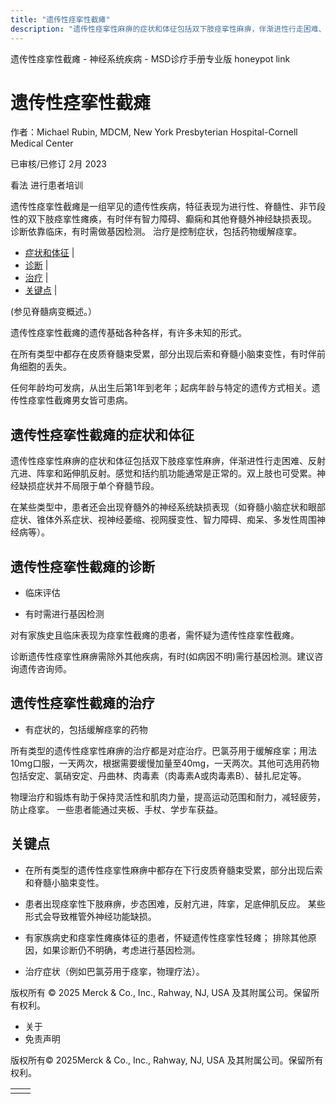 ```yaml
---
title: "遗传性痉挛性截瘫"
description: "遗传性痉挛性麻痹的症状和体征包括双下肢痉挛性麻痹，伴渐进性行走困难、反射亢进、阵挛和跖伸肌反射。感觉和括约肌功能通常是正常的。双上肢也可受累。神经缺损症状并不局限于单个脊髓节段。"
---
```


﻿遗传性痉挛性截瘫 \- 神经系统疾病 \- MSD诊疗手册专业版 honeypot link

# 遗传性痉挛性截瘫

作者：Michael Rubin, MDCM, New York Presbyterian Hospital-Cornell Medical Center

已审核/已修订 2月 2023

看法 进行患者培训

遗传性痉挛性截瘫是一组罕见的遗传性疾病，特征表现为进行性、脊髓性、非节段性的双下肢痉挛性瘫痪，有时伴有智力障碍、癫痫和其他脊髓外神经缺损表现。 诊断依靠临床，有时需做基因检测。 治疗是控制症状，包括药物缓解痉挛。

- [症状和体征](#症状和体征_v1046810_zh) \|
- [诊断](#诊断_v1046813_zh) \|
- [治疗](#治疗_v1046816_zh) \|
- [关键点](#关键点_v39505611_zh) \|

(参见脊髓病变概述。）

遗传性痉挛性截瘫的遗传基础各种各样，有许多未知的形式。

在所有类型中都存在皮质脊髓束受累，部分出现后索和脊髓小脑束变性，有时伴前角细胞的丢失。

任何年龄均可发病，从出生后第1年到老年；起病年龄与特定的遗传方式相关。遗传性痉挛性截瘫男女皆可患病。

## 遗传性痉挛性截瘫的症状和体征

遗传性痉挛性麻痹的症状和体征包括双下肢痉挛性麻痹，伴渐进性行走困难、反射亢进、阵挛和跖伸肌反射。感觉和括约肌功能通常是正常的。双上肢也可受累。神经缺损症状并不局限于单个脊髓节段。

在某些类型中，患者还会出现脊髓外的神经系统缺损表现（如脊髓小脑症状和眼部症状、锥体外系症状、视神经萎缩、视网膜变性、智力障碍、痴呆、多发性周围神经病等）。

## 遗传性痉挛性截瘫的诊断

- 临床评估

- 有时需进行基因检测


对有家族史且临床表现为痉挛性截瘫的患者，需怀疑为遗传性痉挛性截瘫。

诊断遗传性痉挛性麻痹需除外其他疾病，有时(如病因不明)需行基因检测。建议咨询遗传咨询师。

## 遗传性痉挛性截瘫的治疗

- 有症状的，包括缓解痉挛的药物


所有类型的遗传性痉挛性麻痹的治疗都是对症治疗。巴氯芬用于缓解痉挛；用法10mg口服，一天两次，根据需要缓慢加量至40mg，一天两次。其他可选用药物包括安定、氯硝安定、丹曲林、肉毒素（肉毒素A或肉毒素B）、替扎尼定等。

物理治疗和锻炼有助于保持灵活性和肌肉力量，提高运动范围和耐力，减轻疲劳，防止痉挛。 一些患者能通过夹板、手杖、学步车获益。

## 关键点

- 在所有类型的遗传性痉挛性麻痹中都存在下行皮质脊髓束受累，部分出现后索和脊髓小脑束变性。

- 患者出现痉挛性下肢麻痹，步态困难，反射亢进，阵挛，足底伸肌反应。 某些形式会导致椎管外神经功能缺损。

- 有家族病史和痉挛性瘫痪体征的患者，怀疑遗传性痉挛性轻瘫； 排除其他原因，如果诊断仍不明确，考虑进行基因检测。

- 治疗症状（例如巴氯芬用于痉挛，物理疗法）。




版权所有 © 2025
Merck & Co., Inc., Rahway, NJ, USA 及其附属公司。保留所有权利。

- 关于
- 免责声明

版权所有© 2025Merck & Co., Inc., Rahway, NJ, USA 及其附属公司。保留所有权利。

|     |     |
| --- | --- |
|  |  |